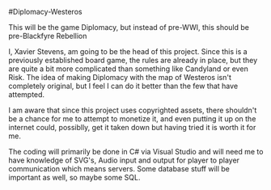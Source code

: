 #Diplomacy-Westeros

This will be the game Diplomacy, but instead of pre-WWI, this should be pre-Blackfyre Rebellion

I, Xavier Stevens, am going to be the head of this project. Since this is a previously established board game, the rules are already in place, but they are quite a bit more complicated than something like Candyland or even Risk. The idea of making Diplomacy with the map of Westeros isn't completely original, but I feel I can do it better than the few that have attempted.

I am aware that since this project uses copyrighted assets, there shouldn't be a chance for me to attempt to monetize it, and even putting it up on the internet could, possiblly, get it taken down but having tried it is worth it for me.

The coding will primarily be done in C# via Visual Studio and will need me to have knowledge of SVG's, Audio input and output for player to player communication which means servers. Some database stuff will be important as well, so maybe some SQL.
